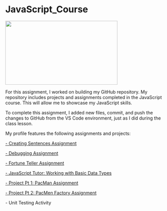 <h1>JavaScript_Course</h1>
<img src="https://user-images.githubusercontent.com/77303061/185208454-fd7a2bdb-3ac6-45f2-8b71-1ede90c6171f.png" width="350px" height="200px"/>

<p>For this assignment, I worked on building my GitHub repository. My repository includes projects and assignments completed in the JavaScript course. 
This will allow me to showcase my JavaScript skills.</p> 

<p>To complete this assignment, I added new files, commit, and push the changes to GitHub from the VS Code environment, just as I did during the class lesson.</p>  

<p>My profile features the following assignments and projects:</p> 

<a href="https://github.com/etrancho/JavaScript_Course/tree/main/Creating_Sentences_Assignment">- Creating Sentences Assignment</a>

<a href="https://github.com/etrancho/JavaScript_Course/tree/main/Debugging_Assignment">- Debugging Assignment</a>

<a href="https://github.com/etrancho/JavaScript_Course/tree/main/Fortune_Teller_Assignment">- Fortune Teller Assignment</a>

<a href="https://github.com/etrancho/JavaScript_Course/tree/main/Working_with_Basic_Data_Types">- JavaScript Tutor: Working with Basic Data Types</a>

<a href="https://github.com/etrancho/JavaScript_Course/tree/main/PacMan_Assignment">- Project Pt 1: PacMan Assignment</a>

<a href="https://github.com/etrancho/JavaScript_Course/tree/main/PacMan_Factory_Assignment">- Project Pt 2: PacMen Factory Assignment</a>

<a>- Unit Testing Activity</a>
